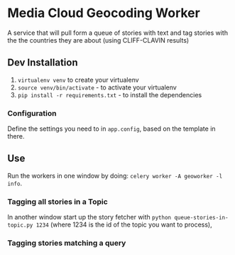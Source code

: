 Media Cloud Geocoding Worker
============================

A service that will pull form a queue of stories with text and tag stories with the the countries they are about
(using CLIFF-CLAVIN results)

Dev Installation
----------------

 1. `virtualenv venv` to create your virtualenv
 2. `source venv/bin/activate` - to activate your virtualenv
 3. `pip install -r requirements.txt` - to install the dependencies

### Configuration

Define the settings you need to in `app.config`, based on the template in there.

Use
---

Run the workers in one window by doing: `celery worker -A geoworker -l info`.

### Tagging all stories in a Topic

In another window start up the story fetcher with `python queue-stories-in-topic.py 1234` (where 1234 is the id 
of the topic you want to process),

### Tagging stories matching a query
